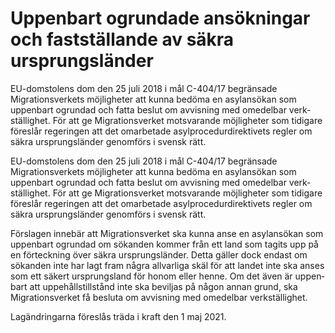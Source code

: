 # Uppenbart ogrundade ansökningar och fastställande av säkra ursprungs­länder

EU-domstolens dom den 25 juli 2018 i mål C-404/17 begränsade Migrations­verkets möjlig­heter att kunna bedöma en asyl­ansökan som uppen­bart ogrundad och fatta beslut om avvisning med omedel­bar verk­ställighet. För att ge Migrations­verket mot­svarande möjlig­heter som tidigare föreslår regeringen att det omarbetade asyl­procedur­direk­tivets regler om säkra ursprungs­länder genomförs i svensk rätt.

EU-domstolens dom den 25 juli 2018 i mål C-404/17 begränsade Migrations­verkets möjlig­heter att kunna bedöma en asyl­ansökan som uppen­bart ogrundad och fatta beslut om avvisning med omedel­bar verk­ställighet. För att ge Migrations­verket mot­svarande möjlig­heter som tidigare föreslår regeringen att det omarbetade asyl­procedur­direk­tivets regler om säkra ursprungs­länder genomförs i svensk rätt.

Förslagen innebär att Migrations­verket ska kunna anse en asyl­ansökan som uppen­bart ogrundad om sökanden kommer från ett land som tagits upp på en förteck­ning över säkra ursprungs­länder. Detta gäller dock endast om sökanden inte har lagt fram några allvar­liga skäl för att landet inte ska anses som ett säkert ursprungs­land för honom eller henne. Om det även är uppen­bart att uppehålls­tillstånd inte ska beviljas på någon annan grund, ska Migra­tions­verket få besluta om avvisning med omedelbar verk­ställighet.

Lagändringarna föreslås träda i kraft den 1 maj 2021.

